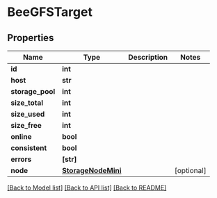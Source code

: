 # BeeGFSTarget


## Properties

Name | Type | Description | Notes
------------ | ------------- | ------------- | -------------
**id** | **int** |  | 
**host** | **str** |  | 
**storage_pool** | **int** |  | 
**size_total** | **int** |  | 
**size_used** | **int** |  | 
**size_free** | **int** |  | 
**online** | **bool** |  | 
**consistent** | **bool** |  | 
**errors** | **[str]** |  | 
**node** | [**StorageNodeMini**](StorageNodeMini.md) |  | [optional] 

[[Back to Model list]](../README.md#models) [[Back to API list]](../README.md#api-endpoints) [[Back to README]](../README.md)


